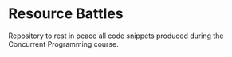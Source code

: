 # Resource Battles

Repository to rest in peace all code snippets produced during the Concurrent Programming course.
